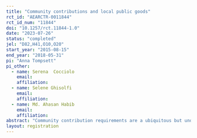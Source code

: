 ```yaml
---
title: "Community contributions and local public goods"
rct_id: "AEARCTR-0011844"
rct_id_num: "11844"
doi: "10.1257/rct.11844-1.0"
date: "2023-07-26"
status: "completed"
jel: "D82,H41,O10,O20"
start_year: "2015-08-15"
end_year: "2018-05-31"
pi: "Anna Tompsett"
pi_other:
  - name: Serena  Cocciolo
    email: 
    affiliation: 
  - name: Selene Ghisolfi
    email: 
    affiliation: 
  - name: Md. Ahasan Habib
    email: 
    affiliation: 
abstract: "Community contribution requirements are a ubiquitous but understudied feature of projects to provide local public goods in developing countries. A randomized experiment in rural Bangladesh shows that cash contribution requirements strongly reduce take-up and impact of safe drinking water infrastructure projects, compared to a contribution waiver. Labour contribution requirements do not, despite having similar value if priced at the market wage, because most households value their time below the market wage and because labour contributions appear less costly to coordinate. Neither contribution requirement increases cost-effectiveness once we account for coordination and monitoring costs, undermining a central rationale for their imposition."
layout: registration
---
```


